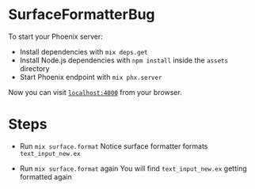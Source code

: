 # SurfaceFormatterBug

To start your Phoenix server:

  * Install dependencies with `mix deps.get`
  * Install Node.js dependencies with `npm install` inside the `assets` directory
  * Start Phoenix endpoint with `mix phx.server`

Now you can visit [`localhost:4000`](http://localhost:4000) from your browser.


# Steps

  * Run `mix surface.format`
    Notice surface formatter formats `text_input_new.ex`

  * Run `mix surface.format` again
    You will find `text_input_new.ex` getting formatted again
